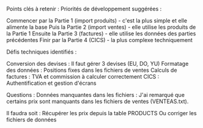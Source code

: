 Points clés à retenir :
Priorités de développement suggérées :

Commencer par la Partie 1 (import produits) - c'est la plus simple et elle alimente la base
Puis la Partie 2 (import ventes) - elle utilise les produits de la Partie 1
Ensuite la Partie 3 (factures) - elle utilise les données des parties précédentes
Finir par la Partie 4 (CICS) - la plus complexe techniquement

Défis techniques identifiés :

Conversion des devises : Il faut gérer 3 devises (EU, DO, YU)
Formatage des données : Positions fixes dans les fichiers de ventes
Calculs de factures : TVA et commission à calculer correctement
CICS : Authentification et gestion d'écrans

Questions :
Données manquantes dans les fichiers :
J'ai remarqué que certains prix sont manquants dans les fichiers de ventes (VENTEAS.txt). 

Il faudra soit :
Récupérer les prix depuis la table PRODUCTS
Ou corriger les fichiers de données

